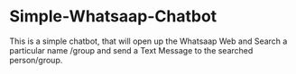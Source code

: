 # Simple-Whatsaap-Chatbot
This is a simple chatbot, that will open up the Whatsaap Web and Search a particular name /group and send a Text Message to the searched person/group.
